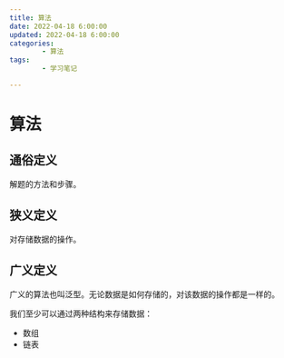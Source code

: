```yaml
---
title: 算法
date: 2022-04-18 6:00:00
updated: 2022-04-18 6:00:00
categories:
        - 算法
tags:
        - 学习笔记

---
```


# 算法

## 通俗定义

解题的方法和步骤。

## 狭义定义

对存储数据的操作。

## 广义定义

广义的算法也叫泛型。无论数据是如何存储的，对该数据的操作都是一样的。

我们至少可以通过两种结构来存储数据：

- 数组
- 链表